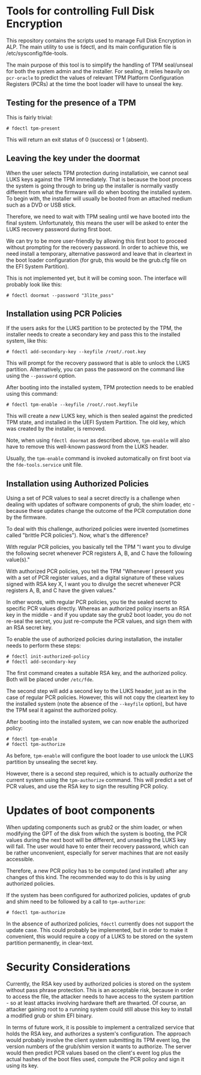 
# Tools for controlling Full Disk Encryption

This repository contains the scripts used to manage Full Disk Encryption
in ALP. The main utility to use is fdectl, and its main configuration file
is /etc/sysconfig/fde-tools.

The main purpose of this tool is to simplify the handling of TPM seal/unseal
for both the system admin and the installer. For sealing, it relies heavily
on ``pcr-oracle`` to predict the values of relevant TPM Platform Configuration
Registers (PCRs) at the time the boot loader will have to unseal the key.

## Testing for the presence of a TPM

This is fairly trivial:

	# fdectl tpm-present

This will return an exit status of 0 (success) or 1 (absent).

## Leaving the key under the doormat

When the user selects TPM protection during installatioin, we cannot
seal LUKS keys against the TPM immediately. That is because the
boot process the system is going through to bring up the installer
is normally vastly different from what the firmware will do when booting
the installed system. To begin with, the installer will usually be
booted from an attached medium such as a DVD or USB stick.

Therefore, we need to wait with TPM sealing until we have booted into
the final system. Unfortunately, this means the user will be asked to
enter the LUKS recovery password during first boot.

We can try to be more user-friendly by allowing this first boot
to proceed without prompting for the recovery password. In order to
achieve this, we need install a temporary, alternative password and
leave that in cleartext in the boot loader configuration (for grub,
this would be the grub.cfg file on the EFI System Partition).

This is not implemented yet, but it will be coming soon. The
interface will probably look like this:

	# fdectl doormat --password "3l1te_pass"

## Installation using PCR Policies

If the users asks for the LUKS partition to be protected by the TPM,
the installer needs to create a secondary key and pass this to the
installed system, like this:

	# fdectl add-secondary-key --keyfile /root/.root.key

This will prompt for the recovery password that is able to unlock the
LUKS partition. Alternatively, you can pass the password on the command
like using the ``--password`` option.

After booting into the installed system, TPM protection needs to
be enabled using this command:

	# fdectl tpm-enable --keyfile /root/.root.keyfile

This will create a _new_ LUKS key, which is then sealed against the
predicted TPM state, and installed in the UEFI System Partition.
The old key, which was created by the installer, is removed.

Note, when using ``fdectl doormat`` as described above, ``tpm-enable``
will also have to remove this well-known password from the LUKS header.

Usually, the ``tpm-enable`` command is invoked automatically on first
boot via the ``fde-tools.service`` unit file.


## Installation using Authorized Policies

Using a set of PCR values to seal a secret directly is a challenge
when dealing with updates of software components of grub, the shim
loader, etc - because these updates change the outcome of the PCR
computation done by the firmware.

To deal with this challenge, authorized policies were invented
(sometimes called "brittle PCR policies"). Now, what's the difference?

With regular PCR policies, you basically tell the TPM "I want you
to divulge the following secret whenever PCR registers A, B, and C
have the following value(s)."

With authorized PCR policies, you tell the TPM "Whenever I present
you with a set of PCR register values, and a digital signature
of these values signed with RSA key X, I want you to divulge the
secret whenever PCR registers A, B, and C have the given values."

In other words, with regular PCR policies, you tie the sealed
secret to specific PCR values directly. Whereas an authorized policy
inserts an RSA key in the middle - and if you update say the grub2
boot loader, you do not re-seal the secret, you just re-compute
the PCR values, and sign them with an RSA secret key.

To enable the use of authorized policies during installation, the
installer needs to perform these steps:

	# fdectl init-authorized-policy
	# fdectl add-secondary-key

The first command creates a suitable RSA key, and the authorized policy.
Both will be placed under ``/etc/fde``.

The second step will add a second key to the LUKS header, just as in
the case of regular PCR policies. However, this will not copy the
cleartext key to the installed system (note the absence of the ``--keyfile``
option), but have the TPM seal it against the authorized policy.

After booting into the installed system, we can now enable the
authorized policy:

	# fdectl tpm-enable
	# fdectl tpm-authorize

As before, ``tpm-enable`` will configure the boot loader to use
unlock the LUKS partition by unsealing the secret key.

However, there is a second step required, which is to actually
_authorize_ the current system using the ``tpm-authorize``
command. This will predict a set of PCR values, and use the 
RSA key to sign the resulting PCR policy. 

# Updates of boot components

When updating components such as grub2 or the shim loader, or when
modifying the GPT of the disk from which the system is booting,
the PCR values during the next boot will be different, and unsealing
the LUKS key will fail. The user would have to enter their recovery
password, which can be rather unconvenient, especially for server
machines that are not easily accessible.

Therefore, a new PCR policy has to be computed (and installed)
after any changes of this kind. The recommended way to do this is
by using authorized policies.

If the system has been configured for authorized policies, updates
of grub and shim need to be followed by a call to ``tpm-authorize``:

	# fdectl tpm-authorize

In the absence of authorized policies, ``fdectl`` currently does
not support the update case. This could probably be implemented,
but in order to make it convenient, this would require a copy of a
LUKS to be stored on the system partition permanently, in clear-text.


# Security Considerations

Currently, the RSA key used by authorized policies is stored on
the system without pass phrase protection. This is an acceptable
risk, because in order to access the file, the attacker needs to
have access to the system partition - so at least attacks involving
hardware theft are thwarted. Of course, an attacker gaining root
to a running system could still abuse this key to install a
modified grub or shim EFI binary.

In terms of future work, it is possible to implement a centralized
service that holds the RSA key, and authorizes a system's
configuration.  The approach would probably involve the client
system submitting its TPM event log, the version numbers of the
grub/shim version it wants to authorize. The server would then
predict PCR values based on the client's event log plus the actual
hashes of the boot files used, compute the PCR policy and sign it
using its key.
